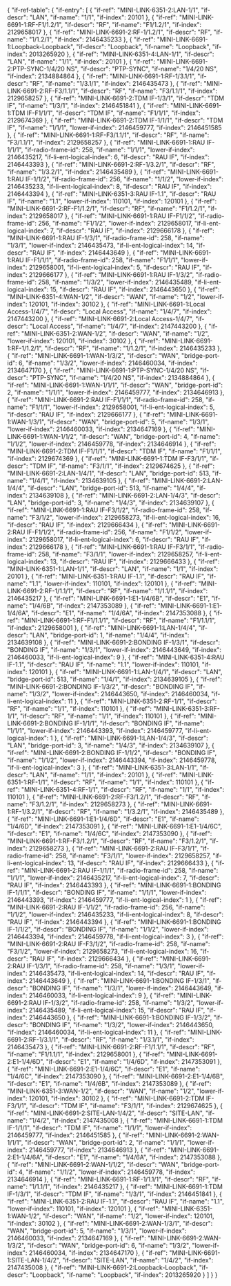 {
    "if-ref-table": {
        "if-entry": [
            {
                "if-ref": "MINI-LINK-6351-2:LAN-1/1",
                "if-descr": "LAN",
                "if-name": "1/1",
                "if-index": 20101
            },
            {
                "if-ref": "MINI-LINK-6691-1:RF-F1/1.2/1",
                "if-descr": "RF",
                "if-name": "F1/1.2/1",
                "if-index": 2129658017
            },
            {
                "if-ref": "MINI-LINK-6691-2:RF-1/1.2/1",
                "if-descr": "RF",
                "if-name": "1/1.2/1",
                "if-index": 2146435233
            },
            {
                "if-ref": "MINI-LINK-6691-1:Loopback-Loopback",
                "if-descr": "Loopback",
                "if-name": "Loopback",
                "if-index": 2013265920
            },
            {
                "if-ref": "MINI-LINK-6351-4:LAN-1/1",
                "if-descr": "LAN",
                "if-name": "1/1",
                "if-index": 20101
            },
            {
                "if-ref": "MINI-LINK-6691-2:PTP-SYNC-1/4/20 NS",
                "if-descr": "PTP-SYNC",
                "if-name": "1/4/20 NS",
                "if-index": 2134884864
            },
            {
                "if-ref": "MINI-LINK-6691-1:RF-1/3.1/1",
                "if-descr": "RF",
                "if-name": "1/3.1/1",
                "if-index": 2146435473
            },
            {
                "if-ref": "MINI-LINK-6691-2:RF-F3/1.1/1",
                "if-descr": "RF",
                "if-name": "F3/1.1/1",
                "if-index": 2129658257
            },
            {
                "if-ref": "MINI-LINK-6691-2:TDM IF-1/3/1",
                "if-descr": "TDM IF",
                "if-name": "1/3/1",
                "if-index": 2146451841
            },
            {
                "if-ref": "MINI-LINK-6691-1:TDM IF-F1/1/1",
                "if-descr": "TDM IF",
                "if-name": "F1/1/1",
                "if-index": 2129674369
            },
            {
                "if-ref": "MINI-LINK-6691-2:TDM IF-1/1/1",
                "if-descr": "TDM IF",
                "if-name": "1/1/1",
                "lower-if-index": 2146459777,
                "if-index": 2146451585
            },
            {
                "if-ref": "MINI-LINK-6691-1:RF-F3/1.1/1",
                "if-descr": "RF",
                "if-name": "F3/1.1/1",
                "if-index": 2129658257
            },
            {
                "if-ref": "MINI-LINK-6691-1:RAU IF-1/1/1",
                "if-radio-frame-id": 258,
                "if-name": "1/1/1",
                "lower-if-index": 2146435217,
                "if-li-ent-logical-index": 6,
                "if-descr": "RAU IF",
                "if-index": 2146443393
            },
            {
                "if-ref": "MINI-LINK-6691-2:RF-1/3.2/1",
                "if-descr": "RF",
                "if-name": "1/3.2/1",
                "if-index": 2146435489
            },
            {
                "if-ref": "MINI-LINK-6691-1:RAU IF-1/1/2",
                "if-radio-frame-id": 256,
                "if-name": "1/1/2",
                "lower-if-index": 2146435233,
                "if-li-ent-logical-index": 8,
                "if-descr": "RAU IF",
                "if-index": 2146443394
            },
            {
                "if-ref": "MINI-LINK-6351-3:RAU IF-1.1",
                "if-descr": "RAU IF",
                "if-name": "1.1",
                "lower-if-index": 110101,
                "if-index": 120101
            },
            {
                "if-ref": "MINI-LINK-6691-2:RF-F1/1.2/1",
                "if-descr": "RF",
                "if-name": "F1/1.2/1",
                "if-index": 2129658017
            },
            {
                "if-ref": "MINI-LINK-6691-1:RAU IF-F1/1/2",
                "if-radio-frame-id": 256,
                "if-name": "F1/1/2",
                "lower-if-index": 2129658017,
                "if-li-ent-logical-index": 7,
                "if-descr": "RAU IF",
                "if-index": 2129666178
            },
            {
                "if-ref": "MINI-LINK-6691-1:RAU IF-1/3/1",
                "if-radio-frame-id": 258,
                "if-name": "1/3/1",
                "lower-if-index": 2146435473,
                "if-li-ent-logical-index": 14,
                "if-descr": "RAU IF",
                "if-index": 2146443649
            },
            {
                "if-ref": "MINI-LINK-6691-1:RAU IF-F1/1/1",
                "if-radio-frame-id": 258,
                "if-name": "F1/1/1",
                "lower-if-index": 2129658001,
                "if-li-ent-logical-index": 5,
                "if-descr": "RAU IF",
                "if-index": 2129666177
            },
            {
                "if-ref": "MINI-LINK-6691-1:RAU IF-1/3/2",
                "if-radio-frame-id": 258,
                "if-name": "1/3/2",
                "lower-if-index": 2146435489,
                "if-li-ent-logical-index": 15,
                "if-descr": "RAU IF",
                "if-index": 2146443650
            },
            {
                "if-ref": "MINI-LINK-6351-4:WAN-1/2",
                "if-descr": "WAN",
                "if-name": "1/2",
                "lower-if-index": 120101,
                "if-index": 30102
            },
            {
                "if-ref": "MINI-LINK-6691-1:Local Access-1/4/7",
                "if-descr": "Local Access",
                "if-name": "1/4/7",
                "if-index": 2147443200
            },
            {
                "if-ref": "MINI-LINK-6691-2:Local Access-1/4/7",
                "if-descr": "Local Access",
                "if-name": "1/4/7",
                "if-index": 2147443200
            },
            {
                "if-ref": "MINI-LINK-6351-2:WAN-1/2",
                "if-descr": "WAN",
                "if-name": "1/2",
                "lower-if-index": 120101,
                "if-index": 30102
            },
            {
                "if-ref": "MINI-LINK-6691-1:RF-1/1.2/1",
                "if-descr": "RF",
                "if-name": "1/1.2/1",
                "if-index": 2146435233
            },
            {
                "if-ref": "MINI-LINK-6691-1:WAN-1/3/2",
                "if-descr": "WAN",
                "bridge-port-id": 6,
                "if-name": "1/3/2",
                "lower-if-index": 2146460034,
                "if-index": 2134647170
            },
            {
                "if-ref": "MINI-LINK-6691-1:PTP-SYNC-1/4/20 NS",
                "if-descr": "PTP-SYNC",
                "if-name": "1/4/20 NS",
                "if-index": 2134884864
            },
            {
                "if-ref": "MINI-LINK-6691-1:WAN-1/1/1",
                "if-descr": "WAN",
                "bridge-port-id": 2,
                "if-name": "1/1/1",
                "lower-if-index": 2146459777,
                "if-index": 2134646913
            },
            {
                "if-ref": "MINI-LINK-6691-2:RAU IF-F1/1/1",
                "if-radio-frame-id": 258,
                "if-name": "F1/1/1",
                "lower-if-index": 2129658001,
                "if-li-ent-logical-index": 5,
                "if-descr": "RAU IF",
                "if-index": 2129666177
            },
            {
                "if-ref": "MINI-LINK-6691-1:WAN-1/3/1",
                "if-descr": "WAN",
                "bridge-port-id": 5,
                "if-name": "1/3/1",
                "lower-if-index": 2146460033,
                "if-index": 2134647169
            },
            {
                "if-ref": "MINI-LINK-6691-1:WAN-1/1/2",
                "if-descr": "WAN",
                "bridge-port-id": 4,
                "if-name": "1/1/2",
                "lower-if-index": 2146459778,
                "if-index": 2134646914
            },
            {
                "if-ref": "MINI-LINK-6691-2:TDM IF-F1/1/1",
                "if-descr": "TDM IF",
                "if-name": "F1/1/1",
                "if-index": 2129674369
            },
            {
                "if-ref": "MINI-LINK-6691-1:TDM IF-F3/1/1",
                "if-descr": "TDM IF",
                "if-name": "F3/1/1",
                "if-index": 2129674625
            },
            {
                "if-ref": "MINI-LINK-6691-2:LAN-1/4/1",
                "if-descr": "LAN",
                "bridge-port-id": 513,
                "if-name": "1/4/1",
                "if-index": 2134639105
            },
            {
                "if-ref": "MINI-LINK-6691-2:LAN-1/4/4",
                "if-descr": "LAN",
                "bridge-port-id": 513,
                "if-name": "1/4/4",
                "if-index": 2134639108
            },
            {
                "if-ref": "MINI-LINK-6691-2:LAN-1/4/3",
                "if-descr": "LAN",
                "bridge-port-id": 3,
                "if-name": "1/4/3",
                "if-index": 2134639107
            },
            {
                "if-ref": "MINI-LINK-6691-1:RAU IF-F3/1/2",
                "if-radio-frame-id": 258,
                "if-name": "F3/1/2",
                "lower-if-index": 2129658273,
                "if-li-ent-logical-index": 16,
                "if-descr": "RAU IF",
                "if-index": 2129666434
            },
            {
                "if-ref": "MINI-LINK-6691-2:RAU IF-F1/1/2",
                "if-radio-frame-id": 256,
                "if-name": "F1/1/2",
                "lower-if-index": 2129658017,
                "if-li-ent-logical-index": 6,
                "if-descr": "RAU IF",
                "if-index": 2129666178
            },
            {
                "if-ref": "MINI-LINK-6691-1:RAU IF-F3/1/1",
                "if-radio-frame-id": 258,
                "if-name": "F3/1/1",
                "lower-if-index": 2129658257,
                "if-li-ent-logical-index": 13,
                "if-descr": "RAU IF",
                "if-index": 2129666433
            },
            {
                "if-ref": "MINI-LINK-6351-1:LAN-1/1",
                "if-descr": "LAN",
                "if-name": "1/1",
                "if-index": 20101
            },
            {
                "if-ref": "MINI-LINK-6351-1:RAU IF-1.1",
                "if-descr": "RAU IF",
                "if-name": "1.1",
                "lower-if-index": 110101,
                "if-index": 120101
            },
            {
                "if-ref": "MINI-LINK-6691-2:RF-1/1.1/1",
                "if-descr": "RF",
                "if-name": "1/1.1/1",
                "if-index": 2146435217
            },
            {
                "if-ref": "MINI-LINK-6691-1:E1-1/4/6B",
                "if-descr": "E1",
                "if-name": "1/4/6B",
                "if-index": 2147353089
            },
            {
                "if-ref": "MINI-LINK-6691-1:E1-1/4/6A",
                "if-descr": "E1",
                "if-name": "1/4/6A",
                "if-index": 2147353088
            },
            {
                "if-ref": "MINI-LINK-6691-1:RF-F1/1.1/1",
                "if-descr": "RF",
                "if-name": "F1/1.1/1",
                "if-index": 2129658001
            },
            {
                "if-ref": "MINI-LINK-6691-1:LAN-1/4/4",
                "if-descr": "LAN",
                "bridge-port-id": 1,
                "if-name": "1/4/4",
                "if-index": 2134639108
            },
            {
                "if-ref": "MINI-LINK-6691-2:BONDING IF-1/3/1",
                "if-descr": "BONDING IF",
                "if-name": "1/3/1",
                "lower-if-index": 2146443649,
                "if-index": 2146460033,
                "if-li-ent-logical-index": 9
            },
            {
                "if-ref": "MINI-LINK-6351-4:RAU IF-1.1",
                "if-descr": "RAU IF",
                "if-name": "1.1",
                "lower-if-index": 110101,
                "if-index": 120101
            },
            {
                "if-ref": "MINI-LINK-6691-1:LAN-1/4/1",
                "if-descr": "LAN",
                "bridge-port-id": 513,
                "if-name": "1/4/1",
                "if-index": 2134639105
            },
            {
                "if-ref": "MINI-LINK-6691-2:BONDING IF-1/3/2",
                "if-descr": "BONDING IF",
                "if-name": "1/3/2",
                "lower-if-index": 2146443650,
                "if-index": 2146460034,
                "if-li-ent-logical-index": 11
            },
            {
                "if-ref": "MINI-LINK-6351-2:RF-1/1",
                "if-descr": "RF",
                "if-name": "1/1",
                "if-index": 110101
            },
            {
                "if-ref": "MINI-LINK-6351-3:RF-1/1",
                "if-descr": "RF",
                "if-name": "1/1",
                "if-index": 110101
            },
            {
                "if-ref": "MINI-LINK-6691-2:BONDING IF-1/1/1",
                "if-descr": "BONDING IF",
                "if-name": "1/1/1",
                "lower-if-index": 2146443393,
                "if-index": 2146459777,
                "if-li-ent-logical-index": 1
            },
            {
                "if-ref": "MINI-LINK-6691-1:LAN-1/4/3",
                "if-descr": "LAN",
                "bridge-port-id": 3,
                "if-name": "1/4/3",
                "if-index": 2134639107
            },
            {
                "if-ref": "MINI-LINK-6691-2:BONDING IF-1/1/2",
                "if-descr": "BONDING IF",
                "if-name": "1/1/2",
                "lower-if-index": 2146443394,
                "if-index": 2146459778,
                "if-li-ent-logical-index": 3
            },
            {
                "if-ref": "MINI-LINK-6351-3:LAN-1/1",
                "if-descr": "LAN",
                "if-name": "1/1",
                "if-index": 20101
            },
            {
                "if-ref": "MINI-LINK-6351-1:RF-1/1",
                "if-descr": "RF",
                "if-name": "1/1",
                "if-index": 110101
            },
            {
                "if-ref": "MINI-LINK-6351-4:RF-1/1",
                "if-descr": "RF",
                "if-name": "1/1",
                "if-index": 110101
            },
            {
                "if-ref": "MINI-LINK-6691-2:RF-F3/1.2/1",
                "if-descr": "RF",
                "if-name": "F3/1.2/1",
                "if-index": 2129658273
            },
            {
                "if-ref": "MINI-LINK-6691-1:RF-1/3.2/1",
                "if-descr": "RF",
                "if-name": "1/3.2/1",
                "if-index": 2146435489
            },
            {
                "if-ref": "MINI-LINK-6691-1:E1-1/4/6D",
                "if-descr": "E1",
                "if-name": "1/4/6D",
                "if-index": 2147353091
            },
            {
                "if-ref": "MINI-LINK-6691-1:E1-1/4/6C",
                "if-descr": "E1",
                "if-name": "1/4/6C",
                "if-index": 2147353090
            },
            {
                "if-ref": "MINI-LINK-6691-1:RF-F3/1.2/1",
                "if-descr": "RF",
                "if-name": "F3/1.2/1",
                "if-index": 2129658273
            },
            {
                "if-ref": "MINI-LINK-6691-2:RAU IF-F3/1/1",
                "if-radio-frame-id": 258,
                "if-name": "F3/1/1",
                "lower-if-index": 2129658257,
                "if-li-ent-logical-index": 13,
                "if-descr": "RAU IF",
                "if-index": 2129666433
            },
            {
                "if-ref": "MINI-LINK-6691-2:RAU IF-1/1/1",
                "if-radio-frame-id": 258,
                "if-name": "1/1/1",
                "lower-if-index": 2146435217,
                "if-li-ent-logical-index": 7,
                "if-descr": "RAU IF",
                "if-index": 2146443393
            },
            {
                "if-ref": "MINI-LINK-6691-1:BONDING IF-1/1/1",
                "if-descr": "BONDING IF",
                "if-name": "1/1/1",
                "lower-if-index": 2146443393,
                "if-index": 2146459777,
                "if-li-ent-logical-index": 1
            },
            {
                "if-ref": "MINI-LINK-6691-2:RAU IF-1/1/2",
                "if-radio-frame-id": 256,
                "if-name": "1/1/2",
                "lower-if-index": 2146435233,
                "if-li-ent-logical-index": 8,
                "if-descr": "RAU IF",
                "if-index": 2146443394
            },
            {
                "if-ref": "MINI-LINK-6691-1:BONDING IF-1/1/2",
                "if-descr": "BONDING IF",
                "if-name": "1/1/2",
                "lower-if-index": 2146443394,
                "if-index": 2146459778,
                "if-li-ent-logical-index": 3
            },
            {
                "if-ref": "MINI-LINK-6691-2:RAU IF-F3/1/2",
                "if-radio-frame-id": 258,
                "if-name": "F3/1/2",
                "lower-if-index": 2129658273,
                "if-li-ent-logical-index": 16,
                "if-descr": "RAU IF",
                "if-index": 2129666434
            },
            {
                "if-ref": "MINI-LINK-6691-2:RAU IF-1/3/1",
                "if-radio-frame-id": 258,
                "if-name": "1/3/1",
                "lower-if-index": 2146435473,
                "if-li-ent-logical-index": 14,
                "if-descr": "RAU IF",
                "if-index": 2146443649
            },
            {
                "if-ref": "MINI-LINK-6691-1:BONDING IF-1/3/1",
                "if-descr": "BONDING IF",
                "if-name": "1/3/1",
                "lower-if-index": 2146443649,
                "if-index": 2146460033,
                "if-li-ent-logical-index": 9
            },
            {
                "if-ref": "MINI-LINK-6691-2:RAU IF-1/3/2",
                "if-radio-frame-id": 258,
                "if-name": "1/3/2",
                "lower-if-index": 2146435489,
                "if-li-ent-logical-index": 15,
                "if-descr": "RAU IF",
                "if-index": 2146443650
            },
            {
                "if-ref": "MINI-LINK-6691-1:BONDING IF-1/3/2",
                "if-descr": "BONDING IF",
                "if-name": "1/3/2",
                "lower-if-index": 2146443650,
                "if-index": 2146460034,
                "if-li-ent-logical-index": 11
            },
            {
                "if-ref": "MINI-LINK-6691-2:RF-1/3.1/1",
                "if-descr": "RF",
                "if-name": "1/3.1/1",
                "if-index": 2146435473
            },
            {
                "if-ref": "MINI-LINK-6691-2:RF-F1/1.1/1",
                "if-descr": "RF",
                "if-name": "F1/1.1/1",
                "if-index": 2129658001
            },
            {
                "if-ref": "MINI-LINK-6691-2:E1-1/4/6D",
                "if-descr": "E1",
                "if-name": "1/4/6D",
                "if-index": 2147353091
            },
            {
                "if-ref": "MINI-LINK-6691-2:E1-1/4/6C",
                "if-descr": "E1",
                "if-name": "1/4/6C",
                "if-index": 2147353090
            },
            {
                "if-ref": "MINI-LINK-6691-2:E1-1/4/6B",
                "if-descr": "E1",
                "if-name": "1/4/6B",
                "if-index": 2147353089
            },
            {
                "if-ref": "MINI-LINK-6351-3:WAN-1/2",
                "if-descr": "WAN",
                "if-name": "1/2",
                "lower-if-index": 120101,
                "if-index": 30102
            },
            {
                "if-ref": "MINI-LINK-6691-2:TDM IF-F3/1/1",
                "if-descr": "TDM IF",
                "if-name": "F3/1/1",
                "if-index": 2129674625
            },
            {
                "if-ref": "MINI-LINK-6691-2:SITE-LAN-1/4/2",
                "if-descr": "SITE-LAN",
                "if-name": "1/4/2",
                "if-index": 2147435008
            },
            {
                "if-ref": "MINI-LINK-6691-1:TDM IF-1/1/1",
                "if-descr": "TDM IF",
                "if-name": "1/1/1",
                "lower-if-index": 2146459777,
                "if-index": 2146451585
            },
            {
                "if-ref": "MINI-LINK-6691-2:WAN-1/1/1",
                "if-descr": "WAN",
                "bridge-port-id": 2,
                "if-name": "1/1/1",
                "lower-if-index": 2146459777,
                "if-index": 2134646913
            },
            {
                "if-ref": "MINI-LINK-6691-2:E1-1/4/6A",
                "if-descr": "E1",
                "if-name": "1/4/6A",
                "if-index": 2147353088
            },
            {
                "if-ref": "MINI-LINK-6691-2:WAN-1/1/2",
                "if-descr": "WAN",
                "bridge-port-id": 4,
                "if-name": "1/1/2",
                "lower-if-index": 2146459778,
                "if-index": 2134646914
            },
            {
                "if-ref": "MINI-LINK-6691-1:RF-1/1.1/1",
                "if-descr": "RF",
                "if-name": "1/1.1/1",
                "if-index": 2146435217
            },
            {
                "if-ref": "MINI-LINK-6691-1:TDM IF-1/3/1",
                "if-descr": "TDM IF",
                "if-name": "1/3/1",
                "if-index": 2146451841
            },
            {
                "if-ref": "MINI-LINK-6351-2:RAU IF-1.1",
                "if-descr": "RAU IF",
                "if-name": "1.1",
                "lower-if-index": 110101,
                "if-index": 120101
            },
            {
                "if-ref": "MINI-LINK-6351-1:WAN-1/2",
                "if-descr": "WAN",
                "if-name": "1/2",
                "lower-if-index": 120101,
                "if-index": 30102
            },
            {
                "if-ref": "MINI-LINK-6691-2:WAN-1/3/1",
                "if-descr": "WAN",
                "bridge-port-id": 5,
                "if-name": "1/3/1",
                "lower-if-index": 2146460033,
                "if-index": 2134647169
            },
            {
                "if-ref": "MINI-LINK-6691-2:WAN-1/3/2",
                "if-descr": "WAN",
                "bridge-port-id": 6,
                "if-name": "1/3/2",
                "lower-if-index": 2146460034,
                "if-index": 2134647170
            },
            {
                "if-ref": "MINI-LINK-6691-1:SITE-LAN-1/4/2",
                "if-descr": "SITE-LAN",
                "if-name": "1/4/2",
                "if-index": 2147435008
            },
            {
                "if-ref": "MINI-LINK-6691-2:Loopback-Loopback",
                "if-descr": "Loopback",
                "if-name": "Loopback",
                "if-index": 2013265920
            }
        ]
    }
}